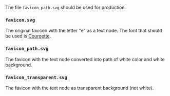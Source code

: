 The file `favicon_path.svg` should be used for production.

### `favicon.svg`

The original favicon with the letter "e" as a text node. The font that should be used is [Courgette](https://fonts.google.com/specimen/Courgette).

### `favicon_path.svg`

The favicon with the text node converted into path of white color and white background.

### `favicon_transparent.svg`

The favicon with the text node as transparent background (not white).
